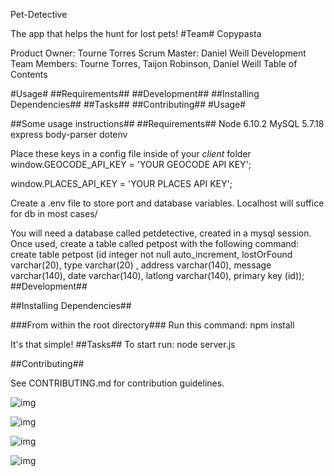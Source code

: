Pet-Detective

The app that helps the hunt for lost pets!
#Team#
Copypasta

Product Owner: Tourne Torres
Scrum Master: Daniel Weill
Development Team Members: Tourne Torres, Taijon Robinson, Daniel Weill
Table of Contents

#Usage#
##Requirements##
##Development##
##Installing Dependencies##
##Tasks##
##Contributing##
#Usage#

##Some usage instructions##
##Requirements##
Node 6.10.2
MySQL 5.7.18
express
body-parser
dotenv

Place these keys in a config file inside of your *client* folder
window.GEOCODE_API_KEY = 'YOUR GEOCODE API KEY';

window.PLACES_API_KEY = 'YOUR PLACES API KEY';

Create a .env file to store port and database variables. Localhost will suffice for db in most cases/

You will need a database called petdetective, created in a mysql session. Once used, create a table called petpost with the following command: create table petpost (id integer not null auto_increment, lostOrFound varchar(20), type varchar(20) , address varchar(140), message varchar(140), date varchar(140), latlong varchar(140), primary key (id));
##Development##

##Installing Dependencies##

###From within the root directory###
Run this command:
npm install

It's that simple!
##Tasks##
To start run: node server.js

##Contributing##

See CONTRIBUTING.md for contribution guidelines.

![img](https://upload.wikimedia.org/wikipedia/en/thumb/6/62/MySQL.svg/1200px-MySQL.svg.png)

![img](http://kartikgola.com/wp-content/uploads/2017/02/express3.png)


![img](https://encrypted-tbn0.gstatic.com/images?q=tbn:ANd9GcT-BLdbYkpNZFei4Ok3tusGUT6hl3sy-QEHWuWPAIugq4cEoq3e)

![img](http://topdogsocialmedia.com/wp-content/uploads/2012/01/Google-Places-Listing.png)